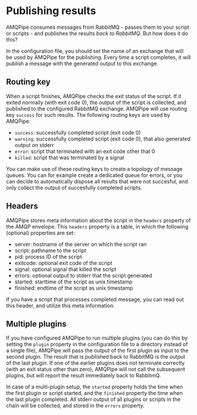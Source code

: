 # Publishing results

AMQPipe consumes messages from RabbitMQ - passes them to your script or scripts -
and publishes the results _back to RabbitMQ_. But how does it do this?

In the configuration file, you should set the name of an exchange that will be
used by AMQPipe for the publishing. Every time a script completes, it will
publish a message with the generated output to this exchange.


## Routing key

When a script finishes, AMQPipe checks the exit status of the script. If it
exited normally (with exit code 0), the output of the script is collected,
and published to the configured RabbitMQ exchange. AMQPipe will use routing key 
`success` for such results. The following routing keys are used by AMQPipe:

* `success`: successfully completed script (exit code 0)
* `warning`: successfully completed script (exit code 0), that also generated output on stderr
* `error`: script that terminated with an exit code other that 0
* `killed`: script that was terminated by a signal

You can make use of these routing keys to create a topology of message queues.
You can for example create a dedicated queue for errors, or you can decide
to automatically dispose all results that were not succesful, and only
collect the output of succesfully completed scripts.


## Headers

AMQPipe stores meta information about the script in the `headers` property
of the AMQP envelope. This `headers` property is a table, in which the 
following (optional) properties are set:

* server: hostname of the server on which the script ran
* script: pathname to the script
* pid: process ID of the script
* exitcode: optional exit code of the script
* signal: optional signal that killed the script
* errors: optional output to stderr that the script generated
* started: starttime of the script as unix timestamp
* finished: endtime of the script as unix timestamp

If you have a script that processes completed message, you can read out this
header, and utilize this meta information.


## Multiple plugins

If you have configured AMQPipe to run multiple plugins (you can do this by setting
the `plugin` property in the configuration file to a directory instead of a single
file), AMQPipe will pass the output of the first plugin as input to the second
plugin. The result that is published back to RabbitMQ is the output of the last
plugin. If one of the earlier plugins does not terminate correctly (with an exit 
status other than zero), AMQPipe will not call the subsequent plugins, but will
report the result immediately back to RabbitmQ.

In case of a multi-plugin setup, the `started` property holds the time when the
first plugin or script started, and the `finished` property the time when the
last plugin completed. All stderr output of all plugins or scripts in the chain
will be collected, and stored in the `errors` property.
